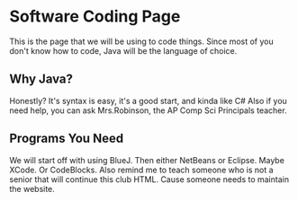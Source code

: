 # Software Coding Page
This is the page that we will be using to code things.
Since most of you don't know how to code, Java will be the language of choice.

## Why Java?
Honestly? It's syntax is easy, it's a good start, and kinda like C#
Also if you need help, you can ask Mrs.Robinson, the AP Comp Sci Principals teacher.

## Programs You Need
We will start off with using BlueJ. Then either NetBeans or Eclipse.
Maybe XCode. Or CodeBlocks.
Also remind me to teach someone who is not a senior that will continue this club HTML. Cause someone needs to maintain the website.
